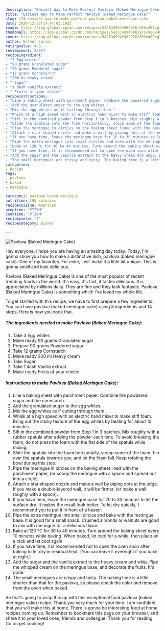 ```yaml
---
description: "Easiest Way to Make Perfect Pavlova (Baked Meringue Cake)"
title: "Easiest Way to Make Perfect Pavlova (Baked Meringue Cake)"
slug: 174-easiest-way-to-make-perfect-pavlova-baked-meringue-cake
date: 2020-12-27T17:44:03.193Z
image: https://img-global.cpcdn.com/recipes/5425349945982976/680x482cq70/pavlova-baked-meringue-cake-recipe-main-photo.jpg
thumbnail: https://img-global.cpcdn.com/recipes/5425349945982976/680x482cq70/pavlova-baked-meringue-cake-recipe-main-photo.jpg
cover: https://img-global.cpcdn.com/recipes/5425349945982976/680x482cq70/pavlova-baked-meringue-cake-recipe-main-photo.jpg
author: Esther Larson
ratingvalue: 4.6
reviewcount: 47557
recipeingredient:
- "3 Egg whites"
- "90 grams Granulated sugar"
- "90 grams Powdered sugar"
- "12 grams Cornstarch"
- "200 ml Heavy cream"
- " Sugar"
- "1 dash Vanilla extract"
- " Fruits of your choice"
recipeinstructions:
- "Line a baking sheet with parchment paper. Combine the powdered sugar and the cornstarch."
- "Add the granulated sugar to the egg whites."
- "Mix the egg whites as if cutting through them."
- "Whisk at a high speed with an electric hand mixer to make stiff foam. Bring out the sticky texture of the egg whites by beating for about 10 minutes."
- "Sift in the combined powder from Step 1 in 3 batches. Mix roughly with a rubber spatula after adding the powder each time. To avoid breaking the foam, do not press the foam with the flat side of the spatula while mixing."
- "Slide the spatula into the foam horizontally, scoop some of the foam, flip over the spatula towards you, and let the foam fall. Keep rotating the bowl during this step."
- "Pipe the meringue in circles on the baking sheet lined with the parchment paper, (or scoop the meringue with a spoon and spread out into a circle)."
- "Attach a star shaped nozzle and make a wall by piping dots at the edge. If you make a double-layered wall, it will be firmer, (or make a wall roughly with a spoon)."
- "If you have time, leave the meringue base for 20 to 30 minutes to let the surface dry. It makes the result look better. To let dry quickly, I recommend you to put it in front of a heater."
- "Pipe the extra meringue into small circles and bake with the meringue base. It is good for a small snack. Crushed almonds or walnuts are good to mix with meringue for a delicious flavor."
- "Bake at 120 ℃ for 30 to 40 minutes. Turn around the baking sheet every 10 minutes while baking. When baked, let cool for a while, then place on a rack and let cool again."
- "If you have time, it is recommended not to open the oven soon after baking to let dry in residual heat. (You can leave it overnight if you bake at night.)"
- "Add the sugar and the vanilla extract to the heavy cream and whip. Pipe the whipped cream on the meringue base, and decorate the fruits. It&#39;s done."
- "The small meringues are crispy and tasty. The baking time is a little shorter than that for the pavlova, so please check the color and remove from the oven when baked."
categories:
- Recipe
tags:
- pavlova
- baked
- meringue

katakunci: pavlova baked meringue 
nutrition: 195 calories
recipecuisine: American
preptime: "PT27M"
cooktime: "PT30M"
recipeyield: "3"
recipecategory: Dinner

---
```



![Pavlova (Baked Meringue Cake)](https://img-global.cpcdn.com/recipes/5425349945982976/680x482cq70/pavlova-baked-meringue-cake-recipe-main-photo.jpg)

Hey everyone, I hope you are having an amazing day today. Today, I'm gonna show you how to make a distinctive dish, pavlova (baked meringue cake). One of my favorites. For mine, I will make it a little bit unique. This is gonna smell and look delicious.



Pavlova (Baked Meringue Cake) is one of the most popular of recent trending foods in the world. It's easy, it's fast, it tastes delicious. It is appreciated by millions daily. They are fine and they look fantastic. Pavlova (Baked Meringue Cake) is something which I've loved my whole life.


To get started with this recipe, we have to first prepare a few ingredients. You can have pavlova (baked meringue cake) using 8 ingredients and 14 steps. Here is how you cook that.

<!--inarticleads1-->

##### The ingredients needed to make Pavlova (Baked Meringue Cake):

1. Take 3 Egg whites
1. Make ready 90 grams Granulated sugar
1. Prepare 90 grams Powdered sugar
1. Take 12 grams Cornstarch
1. Make ready 200 ml Heavy cream
1. Take  Sugar
1. Take 1 dash Vanilla extract
1. Make ready  Fruits of your choice




<!--inarticleads2-->

##### Instructions to make Pavlova (Baked Meringue Cake):

1. Line a baking sheet with parchment paper. Combine the powdered sugar and the cornstarch.
1. Add the granulated sugar to the egg whites.
1. Mix the egg whites as if cutting through them.
1. Whisk at a high speed with an electric hand mixer to make stiff foam. Bring out the sticky texture of the egg whites by beating for about 10 minutes.
1. Sift in the combined powder from Step 1 in 3 batches. Mix roughly with a rubber spatula after adding the powder each time. To avoid breaking the foam, do not press the foam with the flat side of the spatula while mixing.
1. Slide the spatula into the foam horizontally, scoop some of the foam, flip over the spatula towards you, and let the foam fall. Keep rotating the bowl during this step.
1. Pipe the meringue in circles on the baking sheet lined with the parchment paper, (or scoop the meringue with a spoon and spread out into a circle).
1. Attach a star shaped nozzle and make a wall by piping dots at the edge. If you make a double-layered wall, it will be firmer, (or make a wall roughly with a spoon).
1. If you have time, leave the meringue base for 20 to 30 minutes to let the surface dry. It makes the result look better. To let dry quickly, I recommend you to put it in front of a heater.
1. Pipe the extra meringue into small circles and bake with the meringue base. It is good for a small snack. Crushed almonds or walnuts are good to mix with meringue for a delicious flavor.
1. Bake at 120 ℃ for 30 to 40 minutes. Turn around the baking sheet every 10 minutes while baking. When baked, let cool for a while, then place on a rack and let cool again.
1. If you have time, it is recommended not to open the oven soon after baking to let dry in residual heat. (You can leave it overnight if you bake at night.)
1. Add the sugar and the vanilla extract to the heavy cream and whip. Pipe the whipped cream on the meringue base, and decorate the fruits. It&#39;s done.
1. The small meringues are crispy and tasty. The baking time is a little shorter than that for the pavlova, so please check the color and remove from the oven when baked.




So that's going to wrap this up with this exceptional food pavlova (baked meringue cake) recipe. Thank you very much for your time. I am confident that you will make this at home. There is gonna be interesting food at home recipes coming up. Remember to bookmark this page on your browser, and share it to your loved ones, friends and colleague. Thank you for reading. Go on get cooking!
